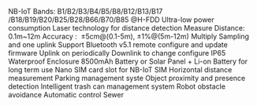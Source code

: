 NB-IoT Bands: B1/B2/B3/B4/B5/B8/B12/B13/B17 /B18/B19/B20/B25/B28/B66/B70/B85 @H-FDD
Ultra-low power consumption
Laser technology for distance detection
Measure Distance: 0.1m~12m
Accuracy :  ±5cm@(0.1-5m), ±1%@(5m-12m)
Multiply Sampling and one uplink
Support Bluetooth v5.1 remote configure and update firmware
Uplink on periodically
Downlink to change configure
IP65 Waterproof Enclosure
8500mAh Battery or Solar Panel + Li-on Battery for long term use
Nano SIM card slot for NB-IoT SIM
Horizontal distance measurement
Parking management syste
Object proximity and presence detection
Intelligent trash can management system
Robot obstacle avoidance
Automatic control
Sewer
